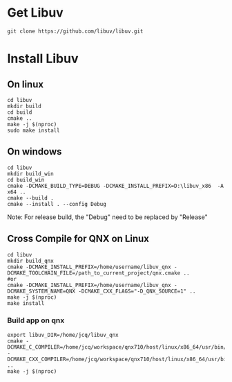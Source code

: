 # Get Libuv
```shell
git clone https://github.com/libuv/libuv.git

```

# Install Libuv

## On linux
```shell
cd libuv
mkdir build
cd build
cmake ..
make -j $(nproc)
sudo make install
```

## On windows
```shell
cd libuv
mkdir build_win
cd build_win
cmake -DCMAKE_BUILD_TYPE=DEBUG -DCMAKE_INSTALL_PREFIX=D:\libuv_x86  -A x64 ..
cmake --build .
cmake --install . --config Debug
```
Note: For release build, the "Debug" need to be replaced by "Release"

## Cross Compile for QNX on Linux
```shell
cd libuv
mkdir build_qnx
cmake -DCMAKE_INSTALL_PREFIX=/home/username/libuv_qnx -DCMAKE_TOOLCHAIN_FILE=/path_to_current_project/qnx.cmake ..
#or
cmake -DCMAKE_INSTALL_PREFIX=/home/username/libuv_qnx -DCMAKE_SYSTEM_NAME=QNX -DCMAKE_CXX_FLAGS="-D_QNX_SOURCE=1" ..
make -j $(nproc)
make install
```

### Build app on qnx
```shell
export libuv_DIR=/home/jcq/libuv_qnx
cmake -DCMAKE_C_COMPILER=/home/jcq/workspace/qnx710/host/linux/x86_64/usr/bin/qcc -DCMAKE_CXX_COMPILER=/home/jcq/workspace/qnx710/host/linux/x86_64/usr/bin/q++ ..
make -j $(nproc)
```
